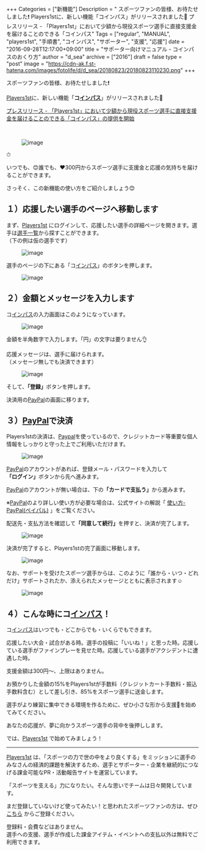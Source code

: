 +++
Categories = ["新機能"]
Description = " スポーツファンの皆様、お待たせしました❗  Players1stに、新しい機能「コインパス」がリリースされました🎉  プレスリリース - 「Players1st」において少額から現役スポーツ選手に直接支援金を届けることのできる「コインパス"
Tags = ["regular", "MANUAL", "players1st", "手順書", "コインパス", "サポーター", "支援", "応援"]
date = "2016-09-28T12:17:00+09:00"
title = "サポーター向けマニュアル - コインパスのおくり方"
author = "d_sea"
archive = ["2016"]
draft = false
type = "post"
image = "https://cdn-ak.f.st-hatena.com/images/fotolife/d/d_sea/20180823/20180823110230.png"
+++

<body>
<p>スポーツファンの皆様、お待たせしました❗</p>


<p><a href="https://players1.st/">Players1st</a>に、新しい機能「<b>コ<a class="keyword" href="http://d.hatena.ne.jp/keyword/%A5%A4%A5%F3%A5%D1%A5%B9">インパス</a></b>」がリリースされました🎉</p>


<p>

<a href="http://blog.players1.st/post/150987547816/%E3%83%97%E3%83%AC%E3%82%B9%E3%83%AA%E3%83%AA%E3%83%BC%E3%82%B9">プレスリリース - 「Players1st」において少額から現役スポーツ選手に直接支援金を届けることのできる「コインパス」の提供を開始</a><br></p>


<p><br></p>


<p><figure data-orig-width="250" data-orig-height="250"><img src="https://cdn-ak.f.st-hatena.com/images/fotolife/d/d_sea/20180823/20180823110230.png" alt="image" data-orig-width="250" data-orig-height="250"></figure></p>
<p></p>

<p>⏱</p>

<p>いつでも、😊誰でも、♥300円からスポーツ選手に支援金と応援の気持ちを届けることができます。</p>
<p>さっそく、この新機能の使い方をご紹介しましょう😊</p>
<h2>１）応援したい選手のページへ移動します</h2>
<p>まず、<a href="https://players1.st/">Players1st</a> にログインして、応援したい選手の詳細ページを開きます。選手は<a href="https://players1.st/players">選手一覧</a>から探すことができます。<br>（下の例は仮の選手です）</p>
<figure data-orig-width="720" data-orig-height="1119" class="tmblr-full"><img src="https://cdn-ak.f.st-hatena.com/images/fotolife/d/d_sea/20180823/20180823111043.png" alt="image" data-orig-width="720" data-orig-height="1119"></figure><p>選手のページの下にある「コ<a class="keyword" href="http://d.hatena.ne.jp/keyword/%A5%A4%A5%F3%A5%D1%A5%B9">インパス</a>」のボタンを押します。</p>
<figure data-orig-width="720" data-orig-height="845" class="tmblr-full"><img src="https://cdn-ak.f.st-hatena.com/images/fotolife/d/d_sea/20180823/20180823110605.png" alt="image" data-orig-width="720" data-orig-height="845"></figure><h2>２）金額とメッセージを入力します</h2>
<p>コ<a class="keyword" href="http://d.hatena.ne.jp/keyword/%A5%A4%A5%F3%A5%D1%A5%B9">インパス</a>の入力画面はこのようになっています。</p>
<figure data-orig-width="718" data-orig-height="827" class="tmblr-full"><img src="https://cdn-ak.f.st-hatena.com/images/fotolife/d/d_sea/20180823/20180823110111.png" alt="image" data-orig-width="718" data-orig-height="827"></figure><p>金額を半角数字で入力します。「円」の文字は要りません👌</p>
<p>応援メッセージは、選手に届けられます。<br>（メッセージ無しでも決済できます）</p>
<figure data-orig-width="720" data-orig-height="641" class="tmblr-full"><img src="https://cdn-ak.f.st-hatena.com/images/fotolife/d/d_sea/20180823/20180823110126.png" alt="image" data-orig-width="720" data-orig-height="641"></figure><p>そして、<b>「登録」</b>ボタンを押します。</p>
<p>決済用の<a class="keyword" href="http://d.hatena.ne.jp/keyword/PayPal">PayPal</a>の画面に移ります。</p>
<h2>３）<a class="keyword" href="http://d.hatena.ne.jp/keyword/PayPal">PayPal</a>で決済</h2>
<p>Players1stの決済は、<a class="keyword" href="http://d.hatena.ne.jp/keyword/Paypal">Paypal</a>を使っているので、クレジットカード等重要な個人情報をしっかりと守った上でご利用いただけます。</p>
<figure data-orig-width="720" data-orig-height="960" class="tmblr-full"><img src="https://cdn-ak.f.st-hatena.com/images/fotolife/d/d_sea/20180823/20180823110214.png" alt="image" data-orig-width="720" data-orig-height="960"></figure><p><a class="keyword" href="http://d.hatena.ne.jp/keyword/PayPal">PayPal</a>のアカウントがあれば、登録メール・パスワードを入力して<b>「ログイン」</b>ボタンから先へ進みます。</p>
<p><a class="keyword" href="http://d.hatena.ne.jp/keyword/PayPal">PayPal</a>のアカウントが無い場合は、下の<b>「カードで支払う」</b>から進みます。</p>
<p>※<a class="keyword" href="http://d.hatena.ne.jp/keyword/PayPal">PayPal</a>のより詳しい使い方が必要な場合は、公式サイトの解説「 <a href="https://www.paypal.com/jp/webapps/mpp/how-paypal-works">使い方-PayPal(ペイパル)</a> 」をご覧ください。 <br></p>
<p>配送先・支払方法を確認して<b>「同意して続行」</b>を押すと、決済が完了します。</p>
<figure data-orig-width="720" data-orig-height="957" class="tmblr-full"><img src="https://cdn-ak.f.st-hatena.com/images/fotolife/d/d_sea/20180823/20180823110033.png" alt="image" data-orig-width="720" data-orig-height="957"></figure><p>決済が完了すると、Players1stの完了画面に移動します。</p>
<figure data-orig-width="720" data-orig-height="927" class="tmblr-full"><img src="https://cdn-ak.f.st-hatena.com/images/fotolife/d/d_sea/20180823/20180823110149.png" alt="image" data-orig-width="720" data-orig-height="927"></figure><p>なお、サポートを受けたスポーツ選手からは、このように「誰から・いつ・どれだけ」サポートされたか、添えられたメッセージとともに表示されます☺</p>
<figure data-orig-width="350" data-orig-height="421" class="tmblr-full"><img src="https://cdn-ak.f.st-hatena.com/images/fotolife/d/d_sea/20180823/20180823111149.png" alt="image" data-orig-width="350" data-orig-height="421"></figure><h2>４）こんな時にコ<a class="keyword" href="http://d.hatena.ne.jp/keyword/%A5%A4%A5%F3%A5%D1%A5%B9">インパス</a>！</h2>
<p>コ<a class="keyword" href="http://d.hatena.ne.jp/keyword/%A5%A4%A5%F3%A5%D1%A5%B9">インパス</a>はいつでも・どこからでも・いくらでもできます。</p>
<p>応援したい大会・試合がある時。選手の投稿に「いいね！」と思った時。応援している選手がファインプレーを見せた時。応援している選手がアクシデントに遭遇した時。</p>
<p>支援金額は300円～、上限はありません。</p>
<p>お預かりした金額の15%をPlayers1stが手数料（クレジットカート手数料・振込手数料含む）として差し引き、85%をスポーツ選手に送金します。</p>
<p>選手がより練習に集中できる環境を作るために、ぜひ小さな形から支援👏を始めてみてください。</p>
<p>あなたの応援が、夢に向かうスポーツ選手の背中を後押しします。</p>

<p></p>
<p>では、<a href="https://players1.st/">Players1st</a> で始めてみましょう！</p>
<hr>
<p><a href="http://t.umblr.com/redirect?z=https%3A%2F%2Fplayers1.st%2F&amp;t=N2NkZGQ0OGRkYzAwOWM2ZDlmOTA4MmZhNGUyODE5MWViNGZmMmYxYSxzTkNTa0lKRg%3D%3D">Players1st</a> は、「スポーツの力で世の中をより良くする」をミッションに選手のみなさんの経済的課題を解決するため、選手とサポーター・企業を継続的につなげる課金可能なPR・活動報告サイトを運営しています。</p>
<p>「スポーツを支える」力になりたい。そんな思いでチームは日々開発しています。</p>
<p>まだ登録していないけど使ってみたい！と思われたスポーツファンの方は、ぜひ <a href="https://players1.st/users/sign_up">こちら</a> からご登録ください。</p>
<p>登録料・会費などはありません。<br>選手への支援、選手が作成した課金アイテム・イベントへの支払以外は無料でご利用できます。</p>
</body>
